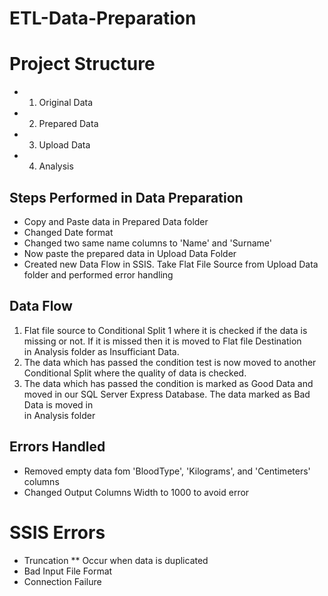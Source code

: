 # ETL-Data-Preparation

# Project Structure
* 1. Original Data
* 2. Prepared Data 
* 3. Upload Data
* 4. Analysis

## Steps Performed in Data Preparation

* Copy and Paste data in Prepared Data folder
* Changed Date format
* Changed two same name columns to 'Name' and 'Surname' 
* Now paste the prepared data in Upload Data Folder
* Created new Data Flow in SSIS. Take Flat File Source from Upload Data folder and performed error handling

## Data Flow

1. Flat file source to Conditional Split 1 where it is checked if the data is missing or not. If it is missed then it is moved to Flat file Destination <br>
   in Analysis folder as Insufficiant Data.
2. The data which has passed the condition test is now moved to another Conditional Split where the quality of data is checked.
3. The data which has passed the condition is marked as Good Data and moved in our SQL Server Express Database. The data marked as Bad Data is moved in <br>
   in Analysis folder


## Errors Handled

* Removed empty data fom 'BloodType', 'Kilograms', and 'Centimeters' columns
* Changed Output Columns Width to 1000 to avoid error

# SSIS Errors
* Truncation 
  ** Occur when data is duplicated
* Bad Input File Format
* Connection Failure 

